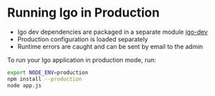 
# Running Igo in Production

- Igo dev dependencies are packaged in a separate module [igo-dev](https://github.com/arnaudm/igo-dev)
- Production configuration is loaded separately
- Runtime errors are caught and can be sent by email to the admin


To run your Igo application in production mode, run:
```bash
export NODE_ENV=production
npm install --production
node app.js
```
